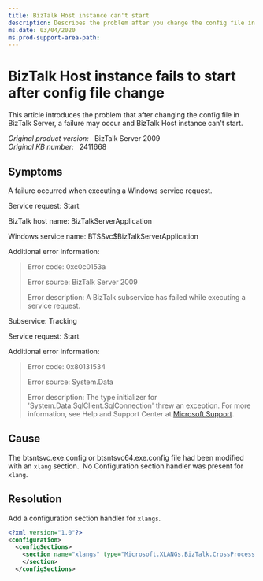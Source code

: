 ```yaml
---
title: BizTalk Host instance can't start
description: Describes the problem after you change the config file in BizTalk Server, a failure may occur and BizTalk Host instance can't start.
ms.date: 03/04/2020
ms.prod-support-area-path:
---
```

# BizTalk Host instance fails to start after config file change

This article introduces the problem that after changing the config file in BizTalk Server, a failure may occur and BizTalk Host instance can't start.

_Original product version:_ &nbsp; BizTalk Server 2009  
_Original KB number:_ &nbsp; 2411668

## Symptoms

A failure occurred when executing a Windows service request.

Service request: Start

BizTalk host name: BizTalkServerApplication

Windows service name: BTSSvc$BizTalkServerApplication

Additional error information:

> Error code: 0xc0c0153a
>
> Error source: BizTalk Server 2009
>
> Error description: A BizTalk subservice has failed while executing a service request.

Subservice: Tracking

Service request: Start

Additional error information:

> Error code: 0x80131534
>
> Error source: System.Data
>
> Error description: The type initializer for 'System.Data.SqlClient.SqlConnection' threw an exception. For more information, see Help and Support Center at [Microsoft Support](https://support.microsoft.com/en-us).

## Cause

The btsntsvc.exe.config or btsntsvc64.exe.config file had been modified with an `xlang` section.  No Configuration section handler was present for `xlang`.

## Resolution

Add a configuration section handler for `xlangs`.

``` xml
<?xml version="1.0"?>
<configuration>
  <configSections>
    <section name="xlangs" type="Microsoft.XLANGs.BizTalk.CrossProcess.XmlSerializationConfigurationSectionHandler, Microsoft.XLANGs.BizTalk.CrossProcess">
    </section>
  </configSections>
```
